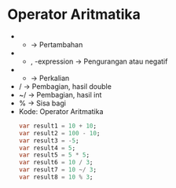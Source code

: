 # Operator Aritmatika
* + -> Pertambahan
* - , -expression -> Pengurangan atau negatif
* * -> Perkalian
* / -> Pembagian, hasil double
* ~/ -> Pembagian, hasil int
* % -> Sisa bagi
* Kode: Operator Aritmatika
  ```dart
  var result1 = 10 + 10;
  var result2 = 100 - 10;
  var result3 = -5;
  var result4 = 5;
  var result5 = 5 * 5;
  var result6 = 10 / 3;
  var result7 = 10 ~/ 3;
  var result8 = 10 % 3;
  ```